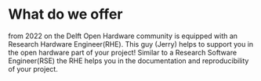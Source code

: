 # What do we offer
from 2022 on the Delft Open Hardware community is equipped with an Research Hardware Engineer(RHE). This guy (Jerry) helps to support you in the open hardware part of your project! Similar to a Research Software Engineer(RSE) the RHE helps you in the documentation and reproducibility of your project.
